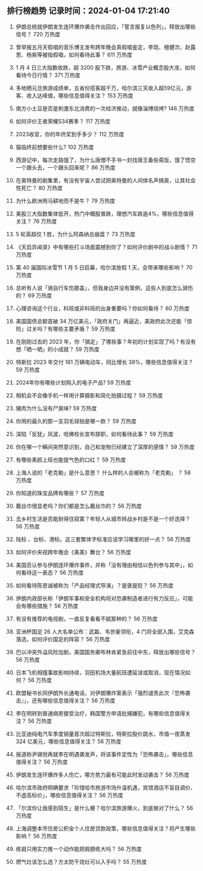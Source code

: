 
## 排行榜趋势 记录时间：2024-01-04 17:21:40
  
  1. 伊朗总统就伊朗发生连环爆炸袭击作出回应，「誓言报复以色列」，释放出哪些信号？ 720 万热度
    
  2. 曾举报五月天假唱的音乐博主发布跨年晚会真假唱鉴定，李现、檀健次、赵露思、杨紫等被指假唱，如何看待此事？ 611 万热度
    
  3. 1 月 4 日三大指数收跌，超 3200 股下跌，旅游、冰雪产业概念股大涨，如何看待今日行情？ 371 万热度
    
  4. 多地晒元旦旅游成绩单，五省份揽客超千万，哈尔滨三天收入超59亿元，游客、收入达峰值，哪些信息值得关注？ 153 万热度
    
  5. 南方小土豆是否是刺激东北消费的一次经济推动，就像淄博烧烤? 146 万热度
    
  6. 如何评价王者荣耀S34赛季？ 117 万热度
    
  7. 2023收官，你的年终奖到手多少？ 112 万热度
    
  8. 猫临终前想要些什么? 102 万热度
    
  9. 西游记中，每次走路饿了，为什么唐僧不手书一封找唐王备些斋饭，饿了悟空一个跟头去，一个跟头回来呢？ 86 万热度
    
  10. 在奥特曼的剧集里，有没有宇宙人尝试把奥特曼的人间体名声搞臭，让其社会性死亡？ 80 万热度
    
  11. 为什么欧洲用马耕地而不是牛？ 79 万热度
    
  12. 美股三大指数集体低开，热门中概股普跌，理想汽车跌逾4%，哪些信息值得关注？ 76 万热度
    
  13. 5 轮英超仅 1 胜，为什么阿森纳总崩盘？ 73 万热度
    
  14. 《天启异闻录》中有哪些打斗场面震撼到你了？如何评价剧中的战斗剧情？ 71 万热度
    
  15. 第 40 届国际冰雪节 1 月 5 日启幕，哈尔滨放假 1 天，会带来哪些影响？ 70 万热度
    
  16. 总听有人说「骑自行车伤膝盖」，但我身边并没有案例，这些人到底怎么骑伤的？ 69 万热度
    
  17. 心理咨询这个行业，科班或非科班的出身重要吗？你如何看待？ 60 万热度
    
  18. 美国国债总额首破 34 万亿美元，「政府关门」再逼近，美政府此次还能「惊险」过关吗？有哪些主要矛盾？ 59 万热度
    
  19. 在刚刚过去的 2023 年，你「搞定」了哪些事？年初的计划实现了吗？有没有想「晒一晒」的小成就？ 59 万热度
    
  20. 特斯拉 2023 年交付 181 万辆电动车，同比增长 38%，哪些信息值得关注？ 59 万热度
    
  21. 2024年你有哪些计划购入的电子产品? 59 万热度
    
  22. 相机会不会像手机一样用计算摄影和简化拍摄过程？ 59 万热度
    
  23. 猪肉为什么没有尸臭味? 59 万热度
    
  24. 你用的最久的那一支羽毛球拍是哪一款？ 59 万热度
    
  25. 深陷「反犹」风波，哈佛校长宣布辞职，如何看待此事？ 59 万热度
    
  26. 你在哪一个瞬间突然意识到，自己和宠物已经建立了深厚的感情？ 59 万热度
    
  27. 有哪些素颜上班也能提气色的口红？ 59 万热度
    
  28. 上海人说的「老克勒」是什么意思？ 什么样的人会被称为「老克勒」 ？ 58 万热度
    
  29. 你知道的珠宝品牌有哪些？ 57 万热度
    
  30. 戴丝巾很显老吗？你们都是怎么戴丝巾的？ 56 万热度
    
  31. 去乡村生活是否能耐得住寂寞？年轻人从城市转战乡村是不是一个好选择？ 56 万热度
    
  32. 陆标 、台标、港标。这三套繁体字标准应该学习哪里的好一点？ 56 万热度
    
  33. 如何评价央视跨年晚会《美美》舞台？ 56 万热度
    
  34. 美国否认参与伊朗连环爆炸事件，并称「没有理由相信以色列参与其中」，如何看待这一表态？ 56 万热度
    
  35. 如何看待陈思诚被称为「产品经理式导演」？是褒是贬？ 56 万热度
    
  36. 伊朗内政部长称「伊朗军事和安全机构将对恐袭制造者进行有力反应」，可能会有哪些措施？ 56 万热度
    
  37. 有没有推荐的电视剧，一直反复看看不腻那种的？ 56 万热度
    
  38. 亚洲杯国足 26 人大名单公布：武磊、韦世豪领衔，4 门将全部入围，艾克森落选，如何评价国足的阵容？ 56 万热度
    
  39. 巴以冲突外溢风险加剧，美国国务卿布林肯紧急前往中东，释放出哪些信号？ 56 万热度
    
  40. 日本飞机相撞事故影响持续，羽田机场大量航班遭延误或取消，现在情况如何？ 56 万热度
    
  41. 欧盟秘书长同伊朗外长通电话，对伊朗爆炸案表示「强烈谴责此次『恐怖袭击』」，还有哪些信息值得关注？ 56 万热度
    
  42. 李在明转到普通病房接受治疗，韩国警方申请批捕嫌犯，有哪些信息值得关注？ 56 万热度
    
  43. 比亚迪纯电汽车季度销量首次超过特斯拉，特斯拉股价跳水，市值一夜蒸发 324 亿美元，哪些信息值得关注？ 56 万热度
    
  44. 报道称尹锡悦再就李在明遇袭发声，将该事件定性为「恐怖袭击」，哪些信息值得关注？ 56 万热度
    
  45. 伊朗发生连环爆炸多人伤亡，哪方势力最有可能此时发动袭击？ 56 万热度
    
  46. 哈尔滨市政府明确要求「珍惜哈市旅游市场升温机遇，宾馆酒店不盲目调价、不虚高标价」，哪些信息值得关注？ 56 万热度
    
  47. 「尔滨你让我感到陌生」是什么梗？哈尔滨旅游爆火，到底做对了什么？ 56 万热度
    
  48. 上海调整本市住房公积金个人住房贷款政策，哪些信息值得关注？将产生哪些影响？ 56 万热度
    
  49. 练肩只用实力推一个动作能把肩膀练大吗？ 56 万热度
    
  50. 燃气灶该怎么选？方太防干烧灶可以入手吗？ 55 万热度
    